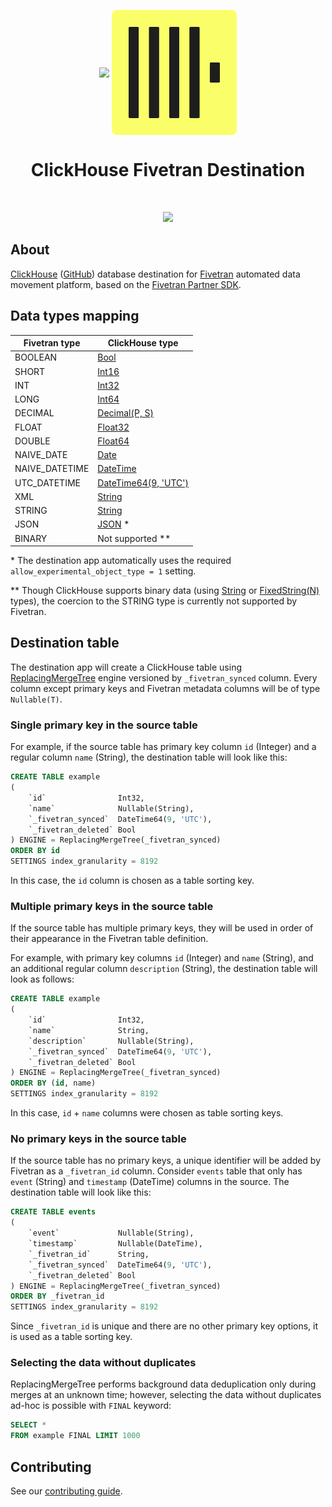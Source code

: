 <p align="center">
<img src="https://assets-global.website-files.com/6130fa1501794ed4d11867ba/65a87d992f467bd9ad9795a4_blue-logo-only.svg" height="200px" align="center">
<img src=".static/logo.svg" width="200px" align="center">
<h1 align="center">ClickHouse Fivetran Destination</h1>
</p>
<br/>
<p align="center">
<a href="https://github.com/ClickHouse/clickhouse-fivetran-destination/actions/workflows/tests.yml">
<img src="https://github.com/ClickHouse/clickhouse-fivetran-destination/actions/workflows/tests.yml/badge.svg?branch=main">
</a>
</p>

## About

[ClickHouse](https://clickhouse.com) ([GitHub](https://github.com/ClickHouse/ClickHouse)) database destination
for [Fivetran](https://fivetran.com) automated data movement platform, based on
the [Fivetran Partner SDK](https://github.com/fivetran/fivetran_sdk).

## Data types mapping

| Fivetran type  | ClickHouse type                                                                            |
|----------------|--------------------------------------------------------------------------------------------|
| BOOLEAN        | [Bool](https://clickhouse.com/docs/en/sql-reference/data-types/boolean)                    |
| SHORT          | [Int16](https://clickhouse.com/docs/en/sql-reference/data-types/int-uint)                  |
| INT            | [Int32](https://clickhouse.com/docs/en/sql-reference/data-types/int-uint)                  |
| LONG           | [Int64](https://clickhouse.com/docs/en/sql-reference/data-types/int-uint)                  |
| DECIMAL        | [Decimal(P, S)](https://clickhouse.com/docs/en/sql-reference/data-types/decimal)           |
| FLOAT          | [Float32](https://clickhouse.com/docs/en/sql-reference/data-types/float)                   |
| DOUBLE         | [Float64](https://clickhouse.com/docs/en/sql-reference/data-types/float)                   |
| NAIVE_DATE     | [Date](https://clickhouse.com/docs/en/sql-reference/data-types/date)                       |
| NAIVE_DATETIME | [DateTime](https://clickhouse.com/docs/en/sql-reference/data-types/datetime)               |
| UTC_DATETIME   | [DateTime64(9, 'UTC')](https://clickhouse.com/docs/en/sql-reference/data-types/datetime64) |
| XML            | [String](https://clickhouse.com/docs/en/sql-reference/data-types/string)                   |
| STRING         | [String](https://clickhouse.com/docs/en/sql-reference/data-types/string)                   |
| JSON           | [JSON](https://clickhouse.com/docs/en/sql-reference/data-types/json) &ast;                 |
| BINARY         | Not supported &ast;&ast;                                                                   |

&ast; The destination app automatically uses the required `allow_experimental_object_type = 1` setting.

&ast;&ast; Though ClickHouse supports binary data
(using [String](https://clickhouse.com/docs/en/sql-reference/data-types/string)
or [FixedString(N)](https://clickhouse.com/docs/en/sql-reference/data-types/fixedstring) types), the coercion to the
STRING type is currently not supported by Fivetran.

## Destination table

The destination app will create a ClickHouse table
using [ReplacingMergeTree](https://clickhouse.com/docs/en/engines/table-engines/mergetree-family/replacingmergetree)
engine versioned by `_fivetran_synced` column. Every column except primary keys and Fivetran metadata columns will be of
type `Nullable(T)`.

### Single primary key in the source table

For example, if the source table has primary key column `id` (Integer) and a regular column `name` (String), the
destination table will look like this:

```sql
CREATE TABLE example
(
    `id`                Int32,
    `name`              Nullable(String),
    `_fivetran_synced`  DateTime64(9, 'UTC'),
    `_fivetran_deleted` Bool
) ENGINE = ReplacingMergeTree(_fivetran_synced)
ORDER BY id
SETTINGS index_granularity = 8192
```

In this case, the `id` column is chosen as a table sorting key.

### Multiple primary keys in the source table

If the source table has multiple primary keys, they will be used in order of their appearance in the Fivetran table
definition.

For example, with primary key columns `id` (Integer) and `name` (String), and an
additional regular column `description` (String), the destination table will look as follows:

```sql
CREATE TABLE example
(
    `id`                Int32,
    `name`              String,
    `description`       Nullable(String),
    `_fivetran_synced`  DateTime64(9, 'UTC'),
    `_fivetran_deleted` Bool
) ENGINE = ReplacingMergeTree(_fivetran_synced)
ORDER BY (id, name)
SETTINGS index_granularity = 8192
```

In this case, `id` + `name` columns were chosen as table sorting keys.

### No primary keys in the source table

If the source table has no primary keys, a unique identifier will be added by Fivetran as a `_fivetran_id` column.
Consider `events` table that only has `event` (String) and `timestamp` (DateTime) columns in the source. The destination
table will look like this:

```sql
CREATE TABLE events
(
    `event`             Nullable(String),
    `timestamp`         Nullable(DateTime),
    `_fivetran_id`      String,
    `_fivetran_synced`  DateTime64(9, 'UTC'),
    `_fivetran_deleted` Bool
) ENGINE = ReplacingMergeTree(_fivetran_synced)
ORDER BY _fivetran_id
SETTINGS index_granularity = 8192
```

Since `_fivetran_id` is unique and there are no other primary key options, it is used as a table sorting key.

### Selecting the data without duplicates

ReplacingMergeTree performs background data deduplication only during merges at an unknown time; however, selecting the
data without duplicates ad-hoc is possible with `FINAL` keyword:

```sql
SELECT *
FROM example FINAL LIMIT 1000
```

## Contributing

See our [contributing guide](CONTRIBUTING.md).
